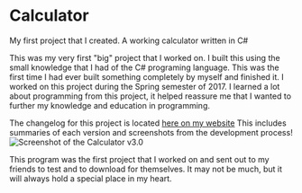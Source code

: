 # Calculator
My first project that I created. A working calculator written in C#

This was my very first "big" project that I worked on. I built this using the small knowledge that I had of the C# programing language. This was the first time I had ever built something completely by myself and finished it. I worked on this project during the Spring semester of 2017. I learned a lot about programming from this project, it helped reassure me that I wanted to further my knowledge and education in programming.

The changelog for this project is located [here on my website](http://alexdgray.com/pages/projects/calculatorDetails.php) This includes summaries of each version and screenshots from the development process!
![Screenshot of the Calculator v3.0](http://alexdgray.com/images/calculator/main.png)

This program was the first project that I worked on and sent out to my friends to test and to download for themselves. It may not be much, but it will always hold a special place in my heart.
